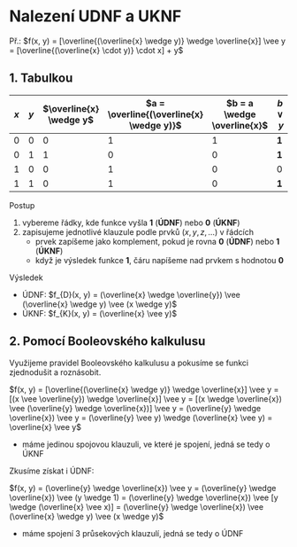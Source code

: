 # Nalezení UDNF a UKNF

Př.: $f(x, y) = [\overline{(\overline{x} \wedge y)} \wedge \overline{x}] \vee y = [\overline{(\overline{x} \cdot y)} \cdot x] + y$

## 1. Tabulkou

| $x$ | $y$ | $\overline{x} \wedge y$ | $a = \overline{(\overline{x} \wedge y)}$ | $b = a \wedge \overline{x}$ | $b \vee y$ |
| --- | --- | ----------------------- | ---------------------------------------- | --------------------------- | ---------- |
| 0   | 0   | 0                       | 1                                        | 1                           | **1**      |
| 0   | 1   | 1                       | 0                                        | 0                           | **1**      |
| 1   | 0   | 0                       | 1                                        | 0                           | 0          | 
| 1   | 1   | 0                       | 1                                        | 0                           | **1**      |

Postup
1. vybereme řádky, kde funkce vyšla **1** (**ÚDNF**) nebo **0** (**ÚKNF**)
2. zapisujeme jednotlivé klauzule podle prvků ($x, y, z, \dots$) v řádcích
	- prvek zapíšeme jako komplement, pokud je rovna **0** (**ÚDNF**) nebo **1** (**ÚKNF**)
	- když je výsledek funkce **1**, čáru napíšeme nad prvkem s hodnotou **0**

Výsledek
- ÚDNF: $f_{D}(x, y) = (\overline{x} \wedge \overline{y}) \vee (\overline{x} \wedge y) \vee (x \wedge y)$ 
- ÚKNF: $f_{K}(x, y) = (\overline{x} \vee y)$

## 2. Pomocí Booleovského kalkulusu

Využijeme pravidel Booleovského kalkulusu a pokusíme se funkci zjednodušit a roznásobit.

$f(x, y) = [\overline{(\overline{x} \wedge y)} \wedge \overline{x}] \vee y = [(x \vee \overline{y}) \wedge \overline{x}] \vee y = [(x \wedge \overline{x}) \vee (\overline{y} \wedge \overline{x})] \vee y = (\overline{y} \wedge \overline{x}) \vee y = (\overline{y} \vee y) \wedge (\overline{x} \vee y) = \overline{x} \vee y$
- máme jedinou spojovou klauzuli, ve které je spojení, jedná se tedy o ÚKNF

Zkusíme získat i ÚDNF:

$f(x, y) = (\overline{y} \wedge \overline{x}) \vee y = (\overline{y} \wedge \overline{x}) \vee (y \wedge 1) = (\overline{y} \wedge \overline{x}) \vee [y \wedge (\overline{x} \vee x)] = (\overline{y} \wedge \overline{x}) \vee (\overline{x} \wedge y) \vee (x \wedge y)$
- máme spojení 3 průsekových klauzulí, jedná se tedy o ÚDNF
